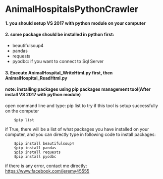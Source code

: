 # AnimalHospitalsPythonCrawler

#### 1. you should setup VS 2017 with python module on your computer
#### 2. some package should be installed in python first:
* beautifulsoup4
* pandas
* requests
* pyodbc: if you want to connect to Sql Server
#### 3. Execute AnimalHospital\_WriteHtml.py first, then AnimalHospital\_ReadHtml.py


#### note: installing packages using pip packages management tool(After install VS 2017 with python module)
open command line and type: pip list to try if this tool is setup successfully on the computer

        $pip list
if True, there will be a list of what packages you have installed on your computer, and you can directly type in following code to install packages:

        $pip install beautifulsoup4
        $pip install pandas
        $pip install requests
        $pip install pyodbc

if there is any error, contact me directly: https://www.facebook.com/jeremy45555


